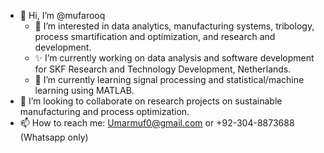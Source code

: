 - 👋 Hi, I’m @mufarooq
  - 👀 I’m interested in data analytics, manufacturing systems, tribology, process smartification and optimization, and research and development. 
  - ✨ I’m currently working on data analysis and software development for SKF Research and Technology Development, Netherlands.
  - 🌱 I’m currently learning signal processing and statistical/machine learning using MATLAB. 
- 💞️ I’m looking to collaborate on research projects on sustainable manufacturing and process optimization. 
- 📫 How to reach me: Umarmuf0@gmail.com or +92-304-8873688 (Whatsapp only)

<!---
Iammufarooq/Iammufarooq is a ✨ special ✨ repository because its `README.md` (this file) appears on your GitHub profile.
You can click the Preview link to take a look at your changes.
--->
